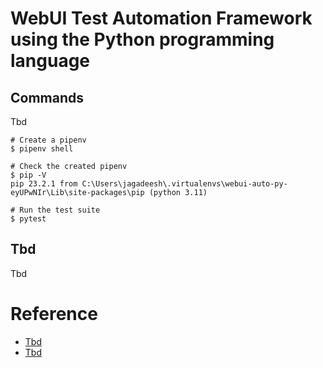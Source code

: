 # WebUI Test Automation Framework using the Python programming language

## Commands

Tbd

```shell
# Create a pipenv
$ pipenv shell

# Check the created pipenv
$ pip -V
pip 23.2.1 from C:\Users\jagadeesh\.virtualenvs\webui-auto-py-eyUPwNIr\Lib\site-packages\pip (python 3.11)

# Run the test suite
$ pytest
```

## Tbd

Tbd

# Reference

- [Tbd](https://tbd.com/)
- [Tbd](https://tbd.com/)
